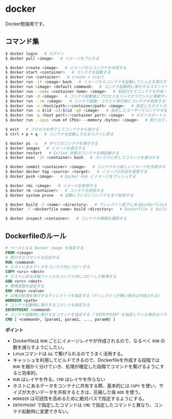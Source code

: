 # docker
Docker勉強用です。

## コマンド集

```bash
$ docker login   # ログイン
$ docker pull <image>   # イメージをプルする

$ docker create <image>   # イメージからコンテナを作成する
$ docker start <container>   # コンテナを起動する
$ docker run <container>   # create + start
$ docker run -it <image> bash   # イメージからコンテナを起動してシェルを実行する
$ docker run <image> <default command>   # コンテナ起動時に実行するコマンドを変更する
$ docker run --name <container name> <image>   # 名前付きでコンテナを作成・起動する
$ docker run -d <image>   # コンテナ起動後にプロセスをバックグラウンドに移動する
$ docker run --rm <image>   # コンテナ起動・コマンド実行後にコンテナを削除する
$ docker run -v <host/path>:<container/path> <image>   # 指定したホストのフォルダをコンテナ内のフォルダにマウントする
$ docker run -u $(id -u):$(id -g) <image>   # 指定したユーザーでコンテナを使用する
$ docker run -p <host port>:<container port> <image>   # ホストのポートとコンテナのポートを接続する
$ docker run --cpus <num of CPUs> --memory <bytes> <image>   # 割り当てるリソースの上限を指定する

$ exit   # プロセスを終了してコンテナから抜ける
$ ctrl + p + q   # コンテナを起動したままホストに戻る

$ docker ps -a   # すべてのコンテナを表示する
$ docker images   # イメージを表示する
$ docker restart   # Exited 状態のコンテナを再起動する
$ docker exec -it <container> bash   # コンテナに対してコマンドを実行する

$ docker commit <container> <image>   # コンテナから新しいイメージを作成する
$ docker docker tag <source> <target>   # イメージの名前を変更する
$ docker push <image>   # Docker Hub にイメージをプッシュする

$ docker rmi <image>   # イメージを削除する
$ docker rm <container>   # コンテナを削除する
$ docker system prune   # 起動していないコンテナを全て削除する

$ docker build -t <name> <directory>   # ディレクトリ配下にあるDockerfileから名前付きイメージを作成する
$ docker -f <dockerfile name> build <directory>   # Dockerfile と build context のパスを指定してイメージを作成する

$ docker inspect <container>   # コンテナの情報を確認する
```

## Dockerfileのルール

```Dockerfile
# ベースとなる Docker image を指定する
FROM <image>
# 実行するコマンドを記述する
RUN <command>
# ホストにあるデータをコンテナ内にコピーする
COPY <src> <dest>
# ホストにある圧縮ファイルをコンテナ内にコピーして解凍する
ADD <src> <dest> 
# 環境変数を設定する  
ENV <key> <value>
# 以降の処理を実行するディレクトリを指定する（ディレクトリが無い場合は作成される）
WORKDIR <path>
# コンテナ起動時に実行するコマンドを指定する
ENTRYPOINT <command>
# コンテナ起動時に実行するコマンドを指定する（`ENTRYPOINT`を指定している場合はパラメータだけを記述する）
CMD [ <command>, [param1, param2, ..., paramN] ]
```

**ポイント**
- Dockerfileは `RUN` ごとにイメージレイヤが作成されるので、なるべく `RUN` の数を減らすようにしたい。
- Linuxコマンドは `&&` で繋げられるのでうまく活用する。
- キャッシュを利用してビルドできるので、Dockerfileを作成する段階では `RUN` を細かく分けていき、処理が確定した段階でコマンドを繋げるようにすると効率的。 
- `RUN` はレイヤを作る。`CMD` はレイヤを作らない
- ホストにあるデータをコンテナに共有する際、基本的には `COPY` を使い、サイズが大きいデータを共有するときは、圧縮した後 `ADD` を使う。
- `WORKDIR` は可読性を高めるために絶対パスで指定するようにする。
- `ENTRYPOINT` で指定したコマンドは `CMD` で指定したコマンドと異なり、コンテナ起動時に変更できない。
